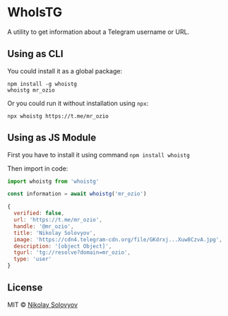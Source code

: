 WhoIsTG
=======

A utility to get information about a Telegram username or URL.

Using as CLI
------------

You could install it as a global package: 

```shell
npm install -g whoistg
whoistg mr_ozio
```

Or you could run it without installation using `npx`:

```shell
npx whoistg https://t.me/mr_ozio
```

Using as JS Module
------------------

First you have to install it using command `npm install whoistg`

Then import in code:

```js
import whoistg from 'whoistg'

const information = await whoistg('mr_ozio')

{
  verified: false,
  url: 'https://t.me/mr_ozio',
  handle: '@mr_ozio',
  title: 'Nikolay Solovyov',
  image: 'https://cdn4.telegram-cdn.org/file/GKdrxj...Xuw8CzvA.jpg',
  description: '[object Object]',
  tgurl: 'tg://resolve?domain=mr_ozio',
  type: 'user'
}
```

License
-------
MIT © [Nikolay Solovyov](https://ozio.io)
